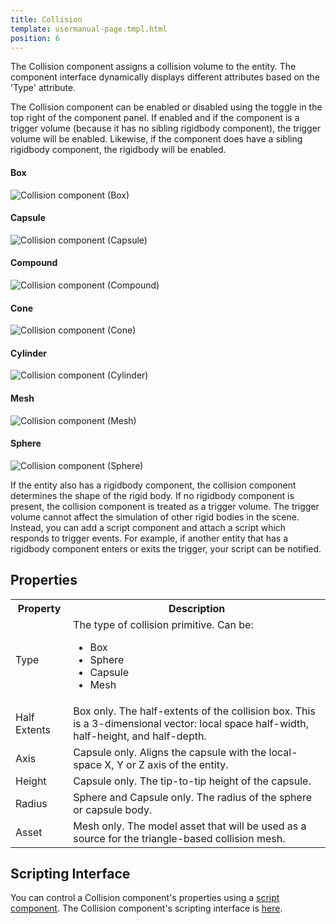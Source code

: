 ```yaml
---
title: Collision
template: usermanual-page.tmpl.html
position: 6
---
```


The Collision component assigns a collision volume to the entity. The component interface dynamically displays different attributes based on the 'Type' attribute.

The Collision component can be enabled or disabled using the toggle in the top right of the component panel. If enabled and if the component is a trigger volume (because it has no sibling rigidbody component), the trigger volume will be enabled. Likewise, if the component does have a sibling rigidbody component, the rigidbody will be enabled.

#### Box
![Collision component (Box)][1]
#### Capsule
![Collision component (Capsule)][2]
#### Compound
![Collision component (Compound)][3]
#### Cone
![Collision component (Cone)][4]
#### Cylinder
![Collision component (Cylinder)][5]
#### Mesh
![Collision component (Mesh)][6]
#### Sphere
![Collision component (Sphere)][7]

If the entity also has a rigidbody component, the collision component determines the shape of the rigid body. If no rigidbody component is present, the collision component is treated as a trigger volume. The trigger volume cannot affect the simulation of other rigid bodies in the scene. Instead, you can add a script component and attach a script which responds to trigger events. For example, if another entity that has a rigidbody component enters or exits the trigger, your script can be notified.

## Properties

<table class="table table-striped">
    <col class="property-name"></col>
    <col class="property-description"></col>
    <tr><th>Property</th><th>Description</th></tr>
    <tr><td>Type</td><td>The type of collision primitive. Can be:<ul><li>Box</li><li>Sphere</li><li>Capsule</li><li>Mesh</li></ul></td></tr>
    <tr><td>Half Extents</td><td>Box only. The half-extents of the collision box. This is a 3-dimensional vector: local space half-width, half-height, and half-depth.</td></tr>
    <tr><td>Axis</td><td>Capsule only. Aligns the capsule with the local-space X, Y or Z axis of the entity.</td></tr>
    <tr><td>Height</td><td>Capsule only. The tip-to-tip height of the capsule.</td></tr>
    <tr><td>Radius</td><td>Sphere and Capsule only. The radius of the sphere or capsule body.</td></tr>
    <tr><td>Asset</td><td>Mesh only. The model asset that will be used as a source for the triangle-based collision mesh.</td></tr>
</table>

## Scripting Interface

You can control a Collision component's properties using a [script component][8]. The Collision component's scripting interface is [here][9].

[1]: /images/user-manual/scenes/components/component-collision-box.png
[2]: /images/user-manual/scenes/components/component-collision-capsule.png
[3]: /images/user-manual/scenes/components/component-collision-compound.png
[4]: /images/user-manual/scenes/components/component-collision-cone.png
[5]: /images/user-manual/scenes/components/component-collision-cylinder.png
[6]: /images/user-manual/scenes/components/component-collision-mesh.png
[7]: /images/user-manual/scenes/components/component-collision-sphere.png
[8]: /user-manual/packs/components/script
[9]: /engine/api/stable/symbols/pc.CollisionComponent.html
